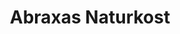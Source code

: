 ---
title: "Abraxas Naturkost"
url: /neustadt-an-der-weinstrasse/abraxas-naturkost/
shop: Bioladen
---